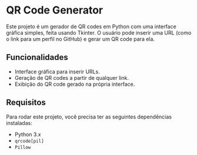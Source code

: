 # QR Code Generator

Este projeto é um gerador de QR codes em Python com uma interface gráfica simples, feita usando Tkinter. O usuário pode inserir uma URL (como o link para um perfil no GitHub) e gerar um QR code para ela.

## Funcionalidades

- Interface gráfica para inserir URLs.
- Geração de QR codes a partir de qualquer link.
- Exibição do QR code gerado na própria interface.

## Requisitos

Para rodar este projeto, você precisa ter as seguintes dependências instaladas:

- Python 3.x
- `qrcode[pil]`
- `Pillow`




